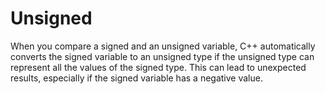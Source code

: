 # Unsigned

When you compare a signed and an unsigned variable, C++ automatically converts the signed variable to an unsigned type if the unsigned type can represent all the values of the signed type. This can lead to unexpected results, especially if the signed variable has a negative value.